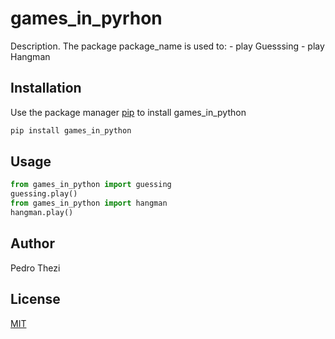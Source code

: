 # games_in_pyrhon

Description. 
The package package_name is used to:
	- play Guesssing
	- play Hangman

## Installation

Use the package manager [pip](https://pip.pypa.io/en/stable/) to install games_in_python

```bash
pip install games_in_python
```

## Usage

```python
from games_in_python import guessing
guessing.play()
from games_in_python import hangman
hangman.play()
```

## Author
Pedro Thezi

## License
[MIT](https://choosealicense.com/licenses/mit/)